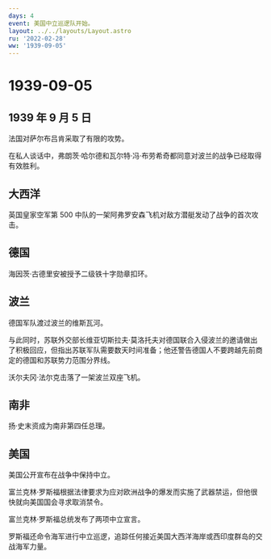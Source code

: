 ```yaml
---
days: 4
event: 美国中立巡逻队开始。
layout: ../../layouts/Layout.astro
ru: '2022-02-28'
ww: '1939-09-05'
---
```


# 1939-09-05

## 1939 年 9 月 5 日

法国对萨尔布吕肯采取了有限的攻势。

在私人谈话中，弗朗茨·哈尔德和瓦尔特·冯·布劳希奇都同意对波兰的战争已经取得有效胜利。

## 大西洋

英国皇家空军第 500
中队的一架阿弗罗安森飞机对敌方潜艇发动了战争的首次攻击。

## 德国

海因茨·古德里安被授予二级铁十字勋章扣环。

## 波兰

德国军队渡过波兰的维斯瓦河。

与此同时，苏联外交部长维亚切斯拉夫·莫洛托夫对德国联合入侵波兰的邀请做出了积极回应，但指出苏联军队需要数天时间准备；他还警告德国人不要跨越先前商定的德国和苏联势力范围分界线。

沃尔夫冈·法尔克击落了一架波兰双座飞机。

## 南非

扬·史末资成为南非第四任总理。

## 美国

美国公开宣布在战争中保持中立。

富兰克林·罗斯福根据法律要求为应对欧洲战争的爆发而实施了武器禁运，但他很快就向美国国会寻求取消禁令。

富兰克林·罗斯福总统发布了两项中立宣言。

罗斯福还命令海军进行中立巡逻，追踪任何接近美国大西洋海岸或西印度群岛的交战海军力量。